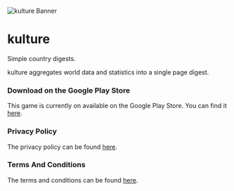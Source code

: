 ![kulture Banner](./kulture_banner.png "kulture Banner")

# kulture

Simple country digests.

kulture aggregates world data and statistics into a single page digest.

### Download on the Google Play Store

This game is currently on available on the Google Play Store. You can find it [here](https://play.google.com/store/apps/details?id=com.M2Apps.kulture).

### Privacy Policy

The privacy policy can be found [here](./privacy_policy.html).

### Terms And Conditions

The terms and conditions can be found [here](./terms_and_conditions.html).
